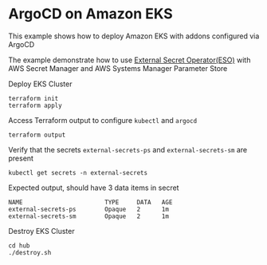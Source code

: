 # ArgoCD on Amazon EKS

This example shows how to deploy Amazon EKS with addons configured via ArgoCD

The example demonstrate how to use [External Secret Operator(ESO)](https://external-secrets.io) with
AWS Secret Manager and AWS Systems Manager Parameter Store

Deploy EKS Cluster
```shell
terraform init
terraform apply
```

Access Terraform output to configure `kubectl` and `argocd`
```shell
terraform output
```

Verify that the secrets `external-secrets-ps` and `external-secrets-sm`  are present
```shell
kubectl get secrets -n external-secrets
```

Expected output, should have 3 data items in secret
```
NAME                       TYPE     DATA   AGE
external-secrets-ps        Opaque   2      1m
external-secrets-sm        Opaque   2      1m
```

Destroy EKS Cluster
```shell
cd hub
./destroy.sh
```
